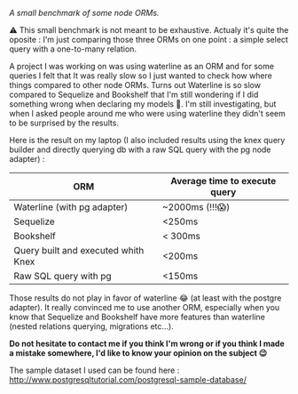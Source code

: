 *A small benchmark of some node ORMs.*

⚠️ This small benchmark is not meant to be exhaustive. Actualy it's quite the oposite : I'm just comparing those three ORMs on one point : a simple select query with a one-to-many relation.

A project I was working on was using waterline as an ORM and for some queries I felt that It was really slow so I just wanted to check how where things compared to other node ORMs. Turns out Waterline is so slow compared to Sequelize and Bookshelf that I'm still wondering if I did something wrong when declaring my models 🤔. I'm still investigating, but when I asked people around me who were using waterline they didn't seem to be surprised by the results.

Here is the result on my laptop (I also included results using the knex query builder and directly querying db with a raw SQL query with the pg node adapter) :

ORM | Average time to execute query
------------ | -------------
Waterline (with pg adapter) | ~2000ms (!!!😱)
Sequelize | <250ms
Bookshelf | < 300ms
Query built and executed whith Knex | <200ms
Raw SQL query with pg | <150ms

Those results do not play in favor of waterline 😂 (at least with the postgre adapter). It really convinced me to use another ORM, especially when you know that Sequelize and Bookshelf have more features than waterline (nested relations querying, migrations etc...). 

**Do not hesitate to contact me if you think I'm wrong or if you think I made a mistake somewhere, I'd like to know your opinion on the subject 😉**

The sample dataset I used can be found here :
http://www.postgresqltutorial.com/postgresql-sample-database/
